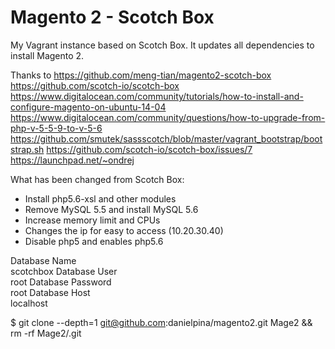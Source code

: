 Magento 2 - Scotch Box
==========
My Vagrant instance based on Scotch Box. It updates all dependencies to install Magento 2.

Thanks to 
https://github.com/meng-tian/magento2-scotch-box
https://github.com/scotch-io/scotch-box
https://www.digitalocean.com/community/tutorials/how-to-install-and-configure-magento-on-ubuntu-14-04
https://www.digitalocean.com/community/questions/how-to-upgrade-from-php-v-5-5-9-to-v-5-6
https://github.com/smutek/sassscotch/blob/master/vagrant_bootstrap/bootstrap.sh
https://github.com/scotch-io/scotch-box/issues/7
https://launchpad.net/~ondrej

What has been changed from Scotch Box:
- Install php5.6-xsl and other modules
- Remove MySQL 5.5 and install MySQL 5.6
- Increase memory limit and CPUs
- Changes the ip for easy to access (10.20.30.40)
- Disable php5 and enables php5.6

Database Name	
scotchbox
Database User	
root
Database Password	
root
Database Host	
localhost

$ git clone --depth=1 git@github.com:danielpina/magento2.git Mage2 && rm -rf Mage2/.git
